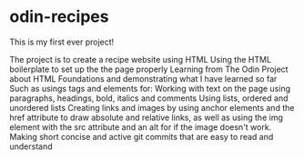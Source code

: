 # odin-recipes

This is my first ever project!

The project is to create a recipe website using HTML
Using the HTML boilerplate to set up the the page properly
Learning from The Odin Project about HTML Foundations and demonstrating what I have learned so far
Such as usings tags and elements for: 
Working with text on the page using paragraphs, headings, bold, italics and comments
Using lists, ordered and unordered lists
Creating links and images by using anchor elements and the href attribute to draw absolute and relative links, as well as using the img element with the src attribute and an alt for if the image doesn't work.
Making short concise and active git commits that are easy to read and understand